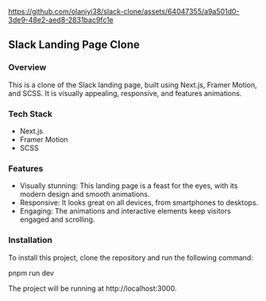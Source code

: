 


https://github.com/olaniyi38/slack-clone/assets/64047355/a9a501d0-3de9-48e2-aed8-2831bac9fc1e


## Slack Landing Page Clone

### Overview

This is a clone of the Slack landing page, built using Next.js, Framer Motion, and SCSS. It is visually appealing, responsive, and features animations.

### Tech Stack

* Next.js
* Framer Motion
* SCSS

### Features

* Visually stunning: This landing page is a feast for the eyes, with its modern design and smooth animations.
* Responsive: It looks great on all devices, from smartphones to desktops.
* Engaging: The animations and interactive elements keep visitors engaged and scrolling.

### Installation

To install this project, clone the repository and run the following command:

pnpm run dev

The project will be running at http://localhost:3000.
